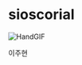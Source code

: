 # sioscorial
![HandGIF](https://github.com/user-attachments/assets/4b2d302f-fe08-4b36-8f10-3d3ad6d5968e)

이주현
